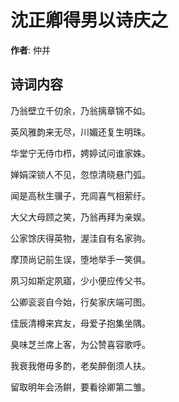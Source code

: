 # 沈正卿得男以诗庆之

**作者**: 仲并

## 诗词内容

乃翁壁立千仞余，乃翁摛章锦不如。

英风雅韵来无尽，川媚还复生明珠。

华堂宁无侍巾栉，娉婷试问谁家姝。

婵娟深锁人不见，忽惊清晓悬门弧。

闻是高秋生骥子，充闾喜气相萦纡。

大父大母顾之笑，乃翁再拜为亲娱。

公家馀庆得英物，渥洼自有名家驹。

摩顶尚记前生误，堕地举手一笑俱。

夙习如斯定夙寤，少小便应传父书。

公卿衮衮自今始，行矣家庆端可图。

佳辰清樽来宾友，母爱子抱集坐隅。

臭味芝兰席上客，为公赞喜容歌呼。

我衰我倦毋多酌，老矣醉倒须人扶。

留取明年会汤餠，要看徐卿第二雏。

